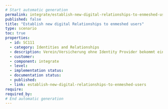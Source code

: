 ```yaml
---
# Start automatic generation
permalink: integrate/establish-new-digital-relationships-to-enmeshed-users
published: false
title: "Establish new digital Relationships to enmeshed users"
type: scenario
toc: true
properties:
  - id: SC111
  - category: Identities and Relationships
  - description: Verein/Versicherung ohne Identity Provider bekommt einen neuen Kunden über enmeshed, Mitgliedsantrag, etc… Nicht-personalisierter QR Code wird erzeugt QR Code wird gedruckt / auf Website angezeigt Nutzer scannt QR Code ein Kontaktanfrage wird überprüft CRM System speichert neue Kontaktanfrage Organisation kann Nutzer Nachrichten schicken
  - customer:
  - component: integrate
  - level:
  - implementation status:
  - documentation status:
  - published:
  - link: establish-new-digital-relationships-to-enmeshed-users
require:
required_by:
# End automatic generation
---
```

